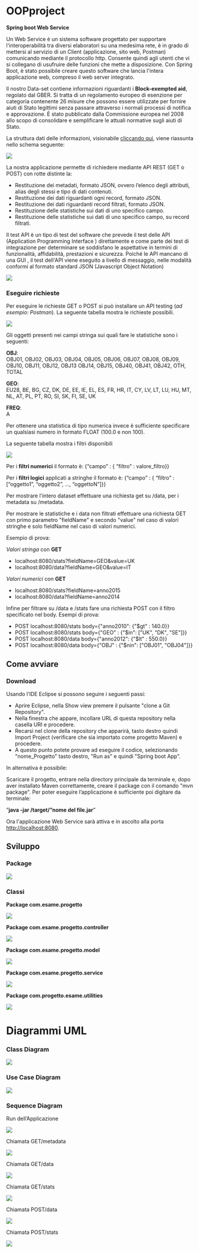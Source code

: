 ﻿

# OOPproject

**Spring boot Web Service**

Un Web Service è un sistema software progettato per supportare l'interoperabilità tra diversi elaboratori su una medesima rete, è in grado di mettersi al servizio di un Client (applicazione, sito web, Postman) comunicando mediante il protocollo http. Consente quindi agli utenti che vi si collegano di usufruire delle funzioni che mette a disposizione. Con Spring Boot, è stato possibile creare questo software che lancia l'intera applicazione web, compreso il web server integrato.

Il nostro Data-set contiene informazioni riguardanti i **Block-exempted aid**, regolato dal GBER. Si tratta di un regolamento europeo di esenzione per categoria contenente 26 misure che possono essere utilizzate per fornire aiuti di Stato legittimi senza passare attraverso i normali processi di notifica e approvazione. È stato pubblicato dalla Commissione europea nel 2008 allo scopo di consolidare e semplificare le attuali normative sugli aiuti di Stato.

La struttura dati delle informazioni, visionabile   [cliccando qui](https://webgate.ec.europa.eu/comp/redisstat/databrowser/product/page/COMP_BEX_SA_X$COMP_BEX_SA_01), viene riassunta nello schema seguente:

![](https://github.com/Lucaman97/OOPproject/blob/master/images/1.png)

La nostra applicazione permette di richiedere mediante API REST (GET o POST) con rotte distinte la:

-   Restituzione dei metadati, formato JSON, ovvero l’elenco degli attributi, alias degli stessi e tipo di dati contenuti.
-   Restituzione dei dati riguardanti ogni record, formato JSON.
-   Restituzione dei dati riguardanti record filtrati, formato JSON.
-   Restituzione delle statistiche sui dati di uno specifico campo.
-   Restituzione delle statistiche sui dati di uno specifico campo, su record filtrati.

Il test API è un tipo di test del software che prevede il test delle API (Application Programming Interface ) direttamente e come parte dei test di integrazione per determinare se soddisfano le aspettative in termini di funzionalità, affidabilità, prestazioni e sicurezza. Poiché le API mancano di una GUI , il test dell'API viene eseguito a livello di messaggio, nelle modalità conformi al formato standard JSON (Javascript Object Notation)

![](#%20OOPproject%20%20**Spring%20boot%20Web%20Service**%20%20Un%20Web%20Service%20%C3%A8%20un%20sistema%20software%20progettato%20per%20supportare%20l%27interoperabilit%C3%A0%20tra%20diversi%20elaboratori%20su%20una%20medesima%20rete,%20%C3%A8%20in%20grado%20di%20mettersi%20al%20servizio%20di%20un%20Client%20%28applicazione,%20sito%20web,%20Postman%29%20comunicando%20mediante%20il%20protocollo%20http.%20Consente%20quindi%20agli%20utenti%20che%20vi%20si%20collegano%20di%20usufruire%20delle%20funzioni%20che%20mette%20a%20disposizione.%20Con%20Spring%20Boot,%20%C3%A8%20stato%20possibile%20creare%20questo%20software%20che%20lancia%20l%27intera%20applicazione%20web,%20compreso%20il%20web%20server%20integrato.%20%20Il%20nostro%20Data-set%20contiene%20informazioni%20riguardanti%20i%20**Block-exempted%20aid**,%20regolato%20dal%20GBER.%20Si%20tratta%20di%20un%20regolamento%20europeo%20di%20esenzione%20per%20categoria%20contenente%2026%20misure%20che%20possono%20essere%20utilizzate%20per%20fornire%20aiuti%20di%20Stato%20legittimi%20senza%20passare%20attraverso%20i%20normali%20processi%20di%20notifica%20e%20approvazione.%20%C3%88%20stato%20pubblicato%20dalla%20Commissione%20europea%20nel%202008%20allo%20scopo%20di%20consolidare%20e%20semplificare%20le%20attuali%20normative%20sugli%20aiuti%20di%20Stato.%20%20La%20struttura%20dati%20delle%20informazioni%20viene%20riassunta%20nello%20schema%20seguente:%20%20%28%281%29%29!%5B%5D%28https://github.com/Lucaman97/OOPproject/blob/master/images/1.png%29%20%20La%20nostra%20applicazione%20permette%20di%20richiedere%20mediante%20API%20REST%20%28GET%20o%20POST%29%20con%20rotte%20distinte%20la:%20%20-%20%20%20Restituzione%20dei%20metadati,%20formato%20JSON,%20ovvero%20l%E2%80%99elenco%20degli%20attributi,%20alias%20degli%20stessi%20e%20tipo%20di%20dati%20contenuti.%20-%20%20%20Restituzione%20dei%20dati%20riguardanti%20ogni%20record,%20formato%20JSON.%20-%20%20%20Restituzione%20dei%20dati%20riguardanti%20record%20filtrati,%20formato%20JSON.%20-%20%20%20Restituzione%20delle%20statistiche%20sui%20dati%20di%20uno%20specifico%20campo.%20-%20%20%20Restituzione%20delle%20statistiche%20sui%20dati%20di%20uno%20specifico%20campo,%20su%20record%20filtrati.%20%20Il%20test%20API%20%C3%A8%20un%20tipo%20di%20test%20del%20software%20che%20prevede%20il%20test%20delle%20API%20%28Application%20Programming%20Interface%20%29%20direttamente%20e%20come%20parte%20dei%20test%20di%20integrazione%20per%20determinare%20se%20soddisfano%20le%20aspettative%20in%20termini%20di%20funzionalit%C3%A0,%20affidabilit%C3%A0,%20prestazioni%20e%20sicurezza.%20Poich%C3%A9%20le%20API%20mancano%20di%20una%20GUI%20,%20il%20test%20dell%27API%20viene%20eseguito%20a%20livello%20di%20messaggio,%20nelle%20modalit%C3%A0%20conformi%20al%20formato%20standard%20JSON%20%28Javascript%20Object%20Notation%29%20%20%28%282%29%29%20%20###%20Eseguire%20richieste%20%20Per%20eseguire%20le%20richieste%20GET%20o%20POST%20si%20pu%C3%B2%20installare%20un%20API%20testing%20%28_ad%20esempio:%20Postman_%29.%20La%20seguente%20tabella%20mostra%20le%20richieste%20possibili.%20%20%28%283%29%29%20%20%20%20%20%20Gli%20oggetti%20presenti%20nei%20campi%20stringa%20sui%20quali%20fare%20le%20statistiche%20sono%20i%20seguenti:%20%20**OBJ**:%20%20%20OBJ01,%20OBJ02,%20OBJ03,%20OBJ04,%20OBJ05,%20OBJ06,%20OBJ07,%20OBJ08,%20OBJ09,%20OBJ10,%20OBJ11,%20OBJ12,%20OBJ13%20OBJ14,%20OBJ15,%20OBJ40,%20OBJ41,%20OBJ42,%20OTH,%20TOTAL%20%20**GEO**:%20%20%20EU28,%20BE,%20BG,%20CZ,%20DK,%20DE,%20EE,%20IE,%20EL,%20ES,%20FR,%20HR,%20IT,%20CY,%20LV,%20LT,%20LU,%20HU,%20MT,%20NL,%20AT,%20PL,%20PT,%20RO,%20SI,%20SK,%20FI,%20SE,%20UK%20%20**FREQ**:%20%20%20A%20%20Per%20ottenere%20una%20statistica%20di%20tipo%20numerica%20invece%20%C3%A8%20sufficiente%20specificare%20un%20qualsiasi%20numero%20**_facendo%20attenzione%20di%20metterlo%20in%20formato%20FLOAT_**%20%28**_NON%20scrivere%20100%20ma%20100.0_**%29%20%20La%20seguente%20tabella%20mostra%20i%20filtri%20disponibili%20%20%28%284%29%29%20%20Per%20i%20**filtri%20numerici**%20il%20formato%20%C3%A8:%20%20%20%7B%E2%80%9Ccampo%E2%80%9D%20:%20%7B%20%E2%80%9Cfiltro%E2%80%9D%20:%20valore_filtro%7D%7D%20%20Per%20i%20**filtri%20logici**%20applicati%20a%20stringhe%20il%20formato%20%C3%A8:%20%20%20%7B%E2%80%9Ccampo%E2%80%9D%20:%20%7B%20%E2%80%9Cfiltro%E2%80%9D%20:%20%5B%E2%80%9Coggetto1%E2%80%9D,%20%E2%80%9Coggetto2%E2%80%9D,%20%E2%80%A6,%20%E2%80%9CoggettoN%E2%80%9D%7D%20%20##%20Come%20avviare%20%20###%20Download%20%20Usando%20l%E2%80%99IDE%20Eclipse%20si%20possono%20seguire%20i%20seguenti%20passi:%20%20-%20%20%20Aprire%20Eclipse,%20nella%20Show%20view%20premere%20il%20pulsante%20%22clone%20a%20Git%20Repository%22.%20-%20%20%20Nella%20finestra%20che%20appare,%20incollare%20URL%20di%20questa%20repository%20nella%20casella%20URI%20e%20procedere.%20-%20%20%20Recarsi%20nel%20clone%20della%20repository%20che%20apparir%C3%A0,%20tasto%20destro%20quindi%20Import%20Project%20%28verificare%20che%20sia%20importato%20come%20progetto%20Maven%29%20e%20procedere.%20-%20%20%20A%20questo%20punto%20potete%20provare%20ad%20eseguire%20il%20codice,%20selezionando%20%22nome_Progetto%22%20tasto%20destro,%20%22Run%20as%22%20e%20quindi%20%22Spring%20boot%20App%22.%20%20In%20alternativa%20%C3%A8%20possibile:%20%20Scaricare%20il%20progetto,%20entrare%20nella%20directory%20principale%20con%20il%20cmd%20e,%20dopo%20aver%20installato%20Maven%20correttamente,%20creare%20il%20package%20con%20il%20comando%20mvn%20package.%20Per%20poter%20eseguire%20l%E2%80%99applicazione%20%C3%A8%20sufficiente%20poi%20digitare%20da%20terminale%20%20java%20-jar%20/target/%E2%80%9Dnome%20del%20file.jar%E2%80%9D%20%20Ora%20l%27applicazione%20Web%20Service%20sar%C3%A0%20attiva%20e%20in%20ascolto%20alla%20porta%20%5Bhttp://localhost:8080%5D%28http://localhost:8080/%29.%20%20##%20Sviluppo%20%20###%20Package%20%20%28%285%29%29%20%20###%20Classi%20%20**Package%20com.esame.progetto**%20%20**%28%286%29%29**%20%20**Package%20com.esame.progetto.controller**%20%20%28%287%29%29%20%20**Package%20com.esame.progetto.model**%20%20**%28%288%29%29**%20%20**Package%20com.esame.progetto.service**%20%20**%28%289%29%29**%20%20**Package%20com.progetto.esame.utilities**%20%20%28%2810%29%29%20%20%20%20%20%20#%20Diagrammi%20UML%20%20%20###%20Class%20Diagram%20%20%28%2811%29%29%20%20###%20Use%20Case%20Diagram%20%20%28%2812%29%29%20%20###%20Sequence%20Diagram%20%20Run%20dell%E2%80%99Applicazione%20%20%28%2813%29%29%20%20Chiamata%20GET/metadata%20%20%28%2814%29%29%20%20Chiamata%20GET/data%20%20%28%2815%29%29%20%20Chiamata%20POST/data%20%20%28%2818%29%29%20%20Chiamata%20GET/stats%20%20%28%2816%29%29%20%20Chiamata%20POST/stats%20%20%28%2817%29%29)

### Eseguire richieste

Per eseguire le richieste GET o POST si può installare un API testing (_ad esempio: Postman_). La seguente tabella mostra le richieste possibili.

![](https://github.com/Lucaman97/OOPproject/blob/master/images/3.png)
  
Gli oggetti presenti nei campi stringa sui quali fare le statistiche sono i seguenti:

**OBJ**:  
OBJ01, OBJ02, OBJ03, OBJ04, OBJ05, OBJ06, OBJ07, OBJ08, OBJ09, OBJ10, OBJ11, OBJ12, OBJ13 OBJ14, OBJ15, OBJ40, OBJ41, OBJ42, OTH, TOTAL

**GEO**:  
EU28, BE, BG, CZ, DK, DE, EE, IE, EL, ES, FR, HR, IT, CY, LV, LT, LU, HU, MT, NL, AT, PL, PT, RO, SI, SK, FI, SE, UK

**FREQ**:  
A

Per ottenere una statistica di tipo numerica invece è sufficiente specificare un qualsiasi numero in formato FLOAT (100.0 e non 100).

La seguente tabella mostra i filtri disponibili

![](https://github.com/Lucaman97/OOPproject/blob/master/images/4.png)

Per i **filtri numerici** il formato è: 
{“campo” : { “filtro” : valore_filtro}}  

Per i **filtri logici** applicati a stringhe il formato è: 
{“campo” : { “filtro” : [“oggetto1”, “oggetto2”, …, “oggettoN”]}}
 
Per mostrare l'intero dataset effettuare una richiesta get su /data, per i metadata su /metadata. 
 
Per mostrare le statistiche e i data non filtrati effettuare una richiesta GET con primo parametro "fieldName" e secondo "value" nel caso di valori stringhe e solo fieldName nel caso di valori numerici. 

Esempio di prova: 

*Valori stringa* con **GET** 
 -  localhost:8080/stats?fieldName=GEO&value=UK 
 -  localhost:8080/data?fieldName=GEO&value=IT 
 

*Valori numerici* con **GET** 
 - localhost:8080/stats?fieldName=anno2015 
 - localhost:8080/data?fieldName=anno2014
 

Infine per filtrare su /data e /stats fare una richiesta POST con il filtro specificato nel body. 
Esempi di prova: 

- POST localhost:8080/stats body={"anno2010": {"$gt" : 140.0}}
- POST localhost:8080/stats body={"GEO" : {"$in": ["UK", "DK", "SE"]}}
- POST localhost:8080/data body={"anno2012": {"$lt" : 550.0}}
- POST localhost:8080/data body={"OBJ" : {"$nin": ["OBJ01", "OBJ04"]}}
 

## Come avviare

### Download

Usando l’IDE Eclipse si possono seguire i seguenti passi:

-   Aprire Eclipse, nella Show view premere il pulsante "clone a Git Repository".
-   Nella finestra che appare, incollare URL di questa repository nella casella URI e procedere.
-   Recarsi nel clone della repository che apparirà, tasto destro quindi Import Project (verificare che sia importato come progetto Maven) e procedere.
-   A questo punto potete provare ad eseguire il codice, selezionando "nome_Progetto" tasto destro, "Run as" e quindi "Spring boot App".

In alternativa è possibile:

Scaricare il progetto, entrare nella directory principale da terminale e, dopo aver installato Maven correttamente, creare il package con il comando "mvn package". Per poter eseguire l’applicazione è sufficiente poi digitare da terminale:

”**java -jar /target/”nome del file.jar**”

Ora l'applicazione Web Service sarà attiva e in ascolto alla porta [http://localhost:8080](http://localhost:8080/).

## Sviluppo

### Package

![](https://github.com/Lucaman97/OOPproject/blob/master/images/5.png)

### Classi

**Package com.esame.progetto**

**![](https://github.com/Lucaman97/OOPproject/blob/master/images/6.png)**

**Package com.esame.progetto.controller**

![](https://github.com/Lucaman97/OOPproject/blob/master/images/7.png)

**Package com.esame.progetto.model**

**![](https://github.com/Lucaman97/OOPproject/blob/master/images/8.png)**

**Package com.esame.progetto.service**

**![](https://github.com/Lucaman97/OOPproject/blob/master/images/9.png)**

**Package com.progetto.esame.utilities**

![](https://github.com/Lucaman97/OOPproject/blob/master/images/10.png)

  

# Diagrammi UML


### Class Diagram

![](https://github.com/Lucaman97/OOPproject/blob/master/images/11.png)

### Use Case Diagram

![](https://github.com/Lucaman97/OOPproject/blob/master/images/12.png)

### Sequence Diagram

Run dell’Applicazione

![](https://github.com/Lucaman97/OOPproject/blob/master/images/13.jpg)

Chiamata GET/metadata

![](https://github.com/Lucaman97/OOPproject/blob/master/images/14.jpg)

Chiamata GET/data

![](https://github.com/Lucaman97/OOPproject/blob/master/images/15.jpg)

Chiamata GET/stats

![](https://github.com/Lucaman97/OOPproject/blob/master/images/16.jpg)

Chiamata POST/data

![](https://github.com/Lucaman97/OOPproject/blob/master/images/17.jpg)

Chiamata POST/stats

![](https://github.com/Lucaman97/OOPproject/blob/master/images/18.jpg)

